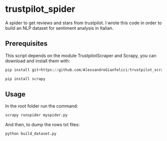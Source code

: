 # trustpilot_spider
A spider to get reviews and stars from trustpilot. I wrote this code in order to build an NLP dataset for sentiment analysis in Italian.

## Prerequisites

This script depends on the module TrustpilotScraper and Scrapy, you can download and install them with:

```python
pip install git+https://github.com/AlessandroGianfelici/trustpilot_scraper.git

pip install scrapy
```

## Usage 

In the root folder run the command:

```python
scrapy runspider myspider.py
```

And then, to dump the rows txt files:

```python
python build_dataset.py
```




